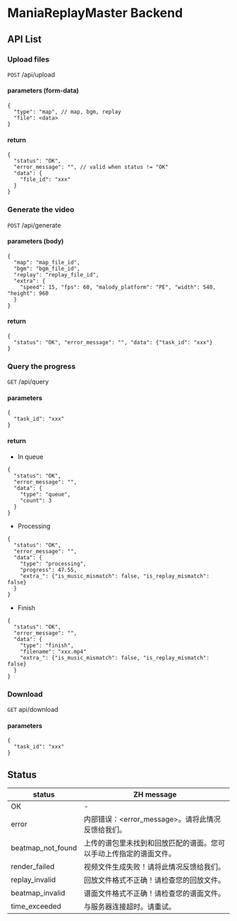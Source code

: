 # ManiaReplayMaster Backend

## API List

### Upload files
`POST` /api/upload
#### parameters (form-data)
```
{
  "type": "map", // map, bgm, replay
  "file": <data>
}
```
#### return
```
{
  "status": "OK", 
  "error_message": "", // valid when status != "OK"
  "data": {
    "file_id": "xxx"
  }
}
```

### Generate the video
`POST` /api/generate
#### parameters (body)
```
{
  "map": "map_file_id",
  "bgm": "bgm_file_id",
  "replay": "replay_file_id",
  "extra": {
    "speed": 15, "fps": 60, "malody_platform": "PE", "width": 540, "height": 960
  }
}
```
#### return
```
{
  "status": "OK", "error_message": "", "data": {"task_id": "xxx"}
}
```

### Query the progress
`GET` /api/query
#### parameters
```
{
  "task_id": "xxx"
}
```
#### return
- In queue
```
{
  "status": "OK",
  "error_message": "",
  "data": {
    "type": "queue",
    "count": 3
  }
}
```
- Processing
```
{
  "status": "OK",
  "error_message": "",
  "data": {
    "type": "processing",
    "progress": 47.55,
    "extra_": {"is_music_mismatch": false, "is_replay_mismatch": false}
  }
}
```
- Finish
```
{
  "status": "OK",
  "error_message": "",
  "data": {
    "type": "finish",
    "filename": "xxx.mp4"
    "extra_": {"is_music_mismatch": false, "is_replay_mismatch": false}
  }
}
```

### Download
`GET` api/download
#### parameters
```
{
  "task_id": "xxx"
}
```

## Status
|status            | ZH message                                                         |
|-------------------|--------------------------------------------------------------------|
| OK                | -                                                                  |
| error             | 内部错误：<error_message>。请将此情况反馈给我们。                                                    |
| beatmap_not_found | 上传的谱包里未找到和回放匹配的谱面。您可以手动上传指定的谱面文件。 |
| render_failed     | 视频文件生成失败！请将此情况反馈给我们。                           |
| replay_invalid    | 回放文件格式不正确！请检查您的回放文件。                           |
| beatmap_invalid   | 谱面文件格式不正确！请检查您的谱面文件。                           |
| time_exceeded     | 与服务器连接超时。请重试。                                         |